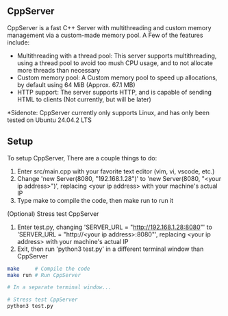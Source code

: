 CppServer
---------

CppServer is a fast C++ Server with multithreading and custom memory management via a custom-made memory pool. A Few of the features include:
* Multithreading with a thread pool: This server supports multithreading, using a thread pool to avoid too mush CPU usage, and to not allocate more threads than necessary
* Custom memory pool: A Custom memory pool to speed up allocations, by default using 64 MiB (Approx. 67.1 MB)
* HTTP support: The server supports HTTP, and is capable of sending HTML to clients (Not currently, but will be later)

*Sidenote: CppServer currently only supports Linux, and has only been tested on Ubuntu 24.04.2 LTS

Setup
-----
To setup CppServer, There are a couple things to do:
1. Enter src/main.cpp with your favorite text editor (vim, vi, vscode, etc.)
2. Change 'new Server(8080, "192.168.1.28")' to 'new Server(8080, "&lt;your ip address&gt;")', replacing &lt;your ip address&gt; with your machine's actual IP
3. Type make to compile the code, then make run to run it

(Optional) Stress test CppServer
1. Enter test.py, changing 'SERVER_URL = "http://192.168.1.28:8080"' to 'SERVER_URL = "http://&lt;your ip address&gt;:8080"', replacing &lt;your ip address&gt; with your machine's actual IP
2. Exit, then run 'python3 test.py' in a different terminal window than CppServer

```bash
make     # Compile the code
make run # Run CppServer

# In a separate terminal window...

# Stress test CppServer
python3 test.py

```